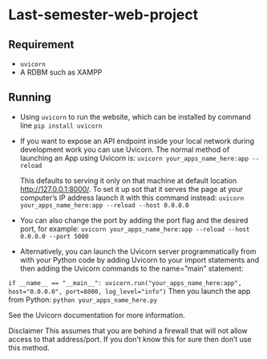 # Last-semester-web-project

## Requirement
- `uvicorn`
- A RDBM such as XAMPP

## Running
- Using `uvicorn` to run the website, which can be installed by command line `pip install uvicorn`

- If you want to expose an API endpoint inside your local network during development work you can use Uvicorn. The normal method of launching an App using Uvicorn is:
    `uvicorn your_apps_name_here:app --reload`
    
    This defaults to serving it only on that machine at default location http://127.0.0.1:8000/. To set it up sot that it serves the page at your computer’s IP address launch it with this command instead:
    `uvicorn your_apps_name_here:app --reload --host 0.0.0.0    `

- You can also change the port by adding the port flag and the desired port, for example:
    `uvicorn your_apps_name_here:app --reload --host 0.0.0.0 --port 5000`

- Alternatively, you can launch the Uvicorn server programmatically from with your Python code by adding Uvicorn to your import statements and then adding the Uvicorn commands to the name=”main” statement:

``if __name__ == "__main__":
    uvicorn.run("your_apps_name_here:app", host="0.0.0.0", port=8000, log_level="info")``
Then you launch the app from Python:
    `python your_apps_name_here.py`

See the Uvicorn documentation for more information.


Disclaimer This assumes that you are behind a firewall that will not allow access to that address/port. If you don’t know this for sure then don’t use this method.